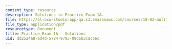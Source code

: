 ```yaml
---
content_type: resource
description: Solutions to Practice Exam 1A.
file: https://ol-ocw-studio-app-qa.s3.amazonaws.com/courses/18-02-multivariable-calculus-fall-2007/dd2524a8ad4d5784979309d6b3cacb6c_prac1asol.pdf
file_type: application/pdf
resourcetype: Document
title: Practice Exam 1A - Solutions
uid: dd2524a8-ad4d-5784-9793-09d6b3cacb6c
---
```

